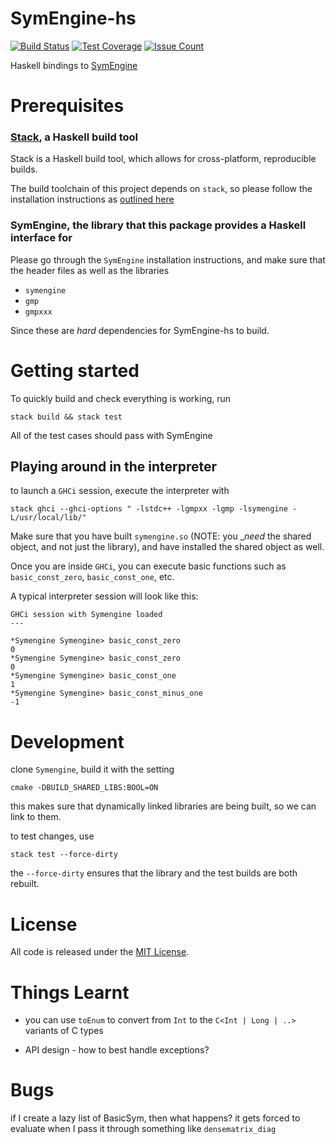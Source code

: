 # SymEngine-hs

[![Build Status](https://travis-ci.org/symengine/symengine.hs.svg?branch=master)](https://travis-ci.org/symengine/symengine.hs)
[![Test Coverage](https://codeclimate.com/github/symengine/symengine.hs/badges/coverage.svg)](https://codeclimate.com/github/symengine/symengine.hs/coverage)
[![Issue Count](https://codeclimate.com/github/symengine/symengine.hs/badges/issue_count.svg)](https://codeclimate.com/github/symengine/symengine.hs)

Haskell bindings to [SymEngine](https://github.com/symengine/symengine)

# Prerequisites

### [Stack](http://docs.haskellstack.org/en/stable/README/), a Haskell build tool

Stack is a Haskell build tool, which allows for cross-platform, reproducible builds.

The build toolchain of this project depends on `stack`, so please follow the installation
instructions as [outlined here](http://docs.haskellstack.org/en/stable/README/#how-to-install)

### SymEngine, the library that this package provides a Haskell interface for

Please go through the `SymEngine` installation instructions, and make sure that the header files
as well as the libraries

* `symengine`
* `gmp`
* `gmpxxx`

Since these are *hard* dependencies for SymEngine-hs to build.

# Getting started

To quickly build and check everything is working, run

```
stack build && stack test
```

All of the test cases should pass with SymEngine

## Playing around in the interpreter

to launch a `GHCi` session, execute the interpreter with

```
stack ghci --ghci-options " -lstdc++ -lgmpxx -lgmp -lsymengine -L/usr/local/lib/"
```


Make sure that you have built `symengine.so` (NOTE: you __need_ the shared object, and not just the library), and
have installed the shared object as well.


Once you are inside `GHCi`, you can execute basic functions such as `basic_const_zero`, `basic_const_one`, etc.


A typical  interpreter session will look like this:

```
GHCi session with Symengine loaded
---

*Symengine Symengine> basic_const_zero
0
*Symengine Symengine> basic_const_zero
0
*Symengine Symengine> basic_const_one
1
*Symengine Symengine> basic_const_minus_one
-1
```

# Development

clone `Symengine`, build it with the setting

```
cmake -DBUILD_SHARED_LIBS:BOOL=ON
```

this makes sure that dynamically linked libraries are being built, so we can
link to them.


to test changes, use
```
stack test --force-dirty
```

the `--force-dirty` ensures that the library and the test builds are both
rebuilt.


# License

All code is released under the [MIT License](https://github.com/symengine/symengine.hs/blob/master/LICENSE).


# Things Learnt 

* you can use `toEnum` to convert from `Int` to the `C<Int | Long | ..>` variants
of C types

* API design - how to best handle exceptions?

# Bugs

if I create a lazy list of BasicSym, then what happens? it gets forced to evaluate
when I pass it through something like `densematrix_diag`

